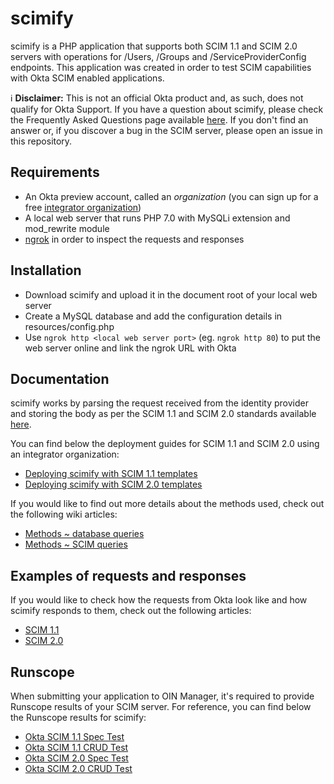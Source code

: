 # scimify
scimify is a PHP application that supports both SCIM 1.1 and SCIM 2.0 servers with operations for /Users, /Groups and /ServiceProviderConfig endpoints. This application was created in order to test SCIM capabilities with Okta SCIM enabled applications.

:information_source: **Disclaimer:** This is not an official Okta product and, as such, does not qualify for Okta Support. If you have a question about scimify, please check the Frequently Asked Questions page available [here](https://github.com/dragosgaftoneanu/scimify/wiki/Frequently-Asked-Questions). If you don't find an answer or, if you discover a bug in the SCIM server, please open an issue in this repository.

## Requirements
* An Okta preview account, called an _organization_ (you can sign up for a free [integrator organization](https://www.okta.com/integrate/signup/))
* A local web server that runs PHP 7.0 with MySQLi extension and mod_rewrite module
* [ngrok](https://ngrok.com/) in order to inspect the requests and responses

## Installation
* Download scimify and upload it in the document root of your local web server
* Create a MySQL database and add the configuration details in resources/config.php
* Use `ngrok http <local web server port>` (eg. `ngrok http 80`) to put the web server online and link the ngrok URL with Okta

## Documentation
scimify works by parsing the request received from the identity provider and storing the body as per the SCIM 1.1 and SCIM 2.0 standards available [here](http://www.simplecloud.info/#Resources).

You can find below the deployment guides for SCIM 1.1 and SCIM 2.0 using an integrator organization:
* [Deploying scimify with SCIM 1.1 templates](https://github.com/dragosgaftoneanu/scimify/wiki/Deploying-scimify-with-SCIM-1.1-templates)
* [Deploying scimify with SCIM 2.0 templates](https://github.com/dragosgaftoneanu/scimify/wiki/Deploying-scimify-with-SCIM-2.0-templates)

If you would like to find out more details about the methods used, check out the following wiki articles:
* [Methods ~ database queries](https://github.com/dragosgaftoneanu/scimify/wiki/Methods-~-database-queries)
* [Methods ~ SCIM queries](https://github.com/dragosgaftoneanu/scimify/wiki/Methods-~-SCIM-queries)

## Examples of requests and responses
If you would like to check how the requests from Okta look like and how scimify responds to them, check out the following articles:
* [SCIM 1.1](https://developer.okta.com/docs/reference/scim/scim-11/)
* [SCIM 2.0](https://developer.okta.com/docs/reference/scim/scim-20/)

## Runscope
When submitting your application to OIN Manager, it's required to provide Runscope results of your SCIM server. For reference, you can find below the Runscope results for scimify:
* [Okta SCIM 1.1 Spec Test](https://www.runscope.com/radar/kunxznp7attx/865d90f6-a44b-45c9-9540-e10237cbee32/history/cc2a55e7-8689-45ce-a5d3-a883f5455d8e)
* [Okta SCIM 1.1 CRUD Test](https://www.runscope.com/radar/kunxznp7attx/3be61ab6-411b-48ca-9fe5-9a5cb4e4b196/history/01fe504b-c8a4-42df-b54d-c366a8f22e4b)
* [Okta SCIM 2.0 Spec Test](https://www.runscope.com/radar/kunxznp7attx/bf55d1b0-b6cc-4729-bd83-7cae09b5c87e/history/8ef1ab21-0036-4002-a1e0-915b34607100)
* [Okta SCIM 2.0 CRUD Test](https://www.runscope.com/radar/kunxznp7attx/3be61ab6-411b-48ca-9fe5-9a5cb4e4b196/history/237264e3-94a6-448b-a90c-06f16612c7f5)
